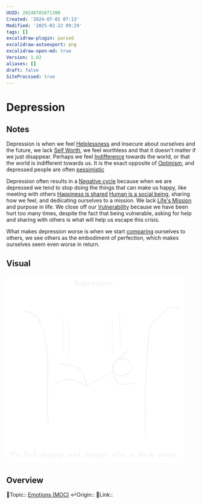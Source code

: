 ```yaml
---
UUID: 20240701071300
Created: '2024-07-01 07:13'
Modified: '2025-02-22 09:29'
tags: []
excalidraw-plugin: parsed
excalidraw-autoexport: png
excalidraw-open-md: true
Version: 1.02
aliases: []
draft: false
SiteProcssed: true
---
```


# Depression

## Notes

Depression is when we feel [Helplessness](/notes/helplessness.md) and insecure about ourselves and the future, we lack [Self Worth](/notes/self-worth.md), we feel worthless and that it doesn't matter if we just disappear. Perhaps we feel [Indifference](/notes/indifference.md) towards the world, or that the world is indifferent towards us. It is the exact opposite of [Optimism](/notes/optimism.md), and depressed people are often [pessimistic](/notes/pessimism.md)

Depression often results in a [Negative cycle](/notes/negative-cycle.md) because when we are depressed we tend to stop doing the things that can make us happy, like meeting with others [Happiness is shared](/notes/happiness-is-shared.md) [Human is a social being](/notes/human-is-a-social-being.md), sharing how we feel, and dedicating ourselves to a mission. We lack [Life's Mission](/notes/lifes-mission.md) and purpose in life. We close off our [Vulnerability](/notes/vulnerability.md) because we have been hurt too many times, despite the fact that being vulnerable, asking for help and sharing with others is what will help us escape this crisis.

What makes depression worse is when we start [comparing](/notes/comparisons.md) ourselves to others, we see others as the embodiment of perfection, which makes ourselves seem even worse in return.

## Visual

![Depression.webp](/notes/depression.webp)

## Overview
🔼Topic:: [Emotions (MOC)](/mocs/emotions-moc.md)
↩️Origin::
🔗Link::

